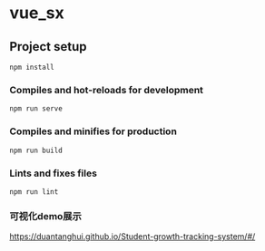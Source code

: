 # vue_sx

## Project setup
```
npm install
```

### Compiles and hot-reloads for development
```
npm run serve
```

### Compiles and minifies for production
```
npm run build
```

### Lints and fixes files
```
npm run lint
```

### 可视化demo展示
https://duantanghui.github.io/Student-growth-tracking-system/#/
